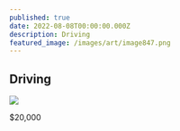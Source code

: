 ```yaml
---
published: true
date: 2022-08-08T00:00:00.000Z
description: Driving
featured_image: /images/art/image847.png
---
```

## Driving

![](/images/art/image847.png)

$20,000

